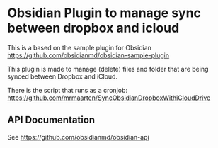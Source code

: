 # Obsidian Plugin to manage sync between dropbox and icloud

This is a based on the sample plugin for Obsidian 
 https://github.com/obsidianmd/obsidian-sample-plugin


This plugin is made to manage (delete) files and folder that are being synced between Dropbox and iCloud.

There is the script that runs as a cronjob: https://github.com/mrmaarten/SyncObsidianDropboxWithiCloudDrive

## API Documentation

See https://github.com/obsidianmd/obsidian-api
